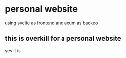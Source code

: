 # personal website

using svelte as frontend and axum as backeo

## this is overkill for a personal website

yes it is

